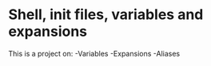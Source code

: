 # Shell, init files, variables and expansions
This is a project on:
-Variables
-Expansions
-Aliases

